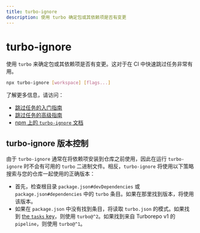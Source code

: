 ```yaml
---
title: turbo-ignore
description: 使用 turbo 确定包或其依赖项是否有变更
---
```


# turbo-ignore

使用 `turbo` 来确定包或其依赖项是否有变更。这对于在 CI 中快速跳过任务非常有用。

```bash title="Terminal"
npx turbo-ignore [workspace] [flags...]
```

了解更多信息，请访问：

- [跳过任务的入门指南](/crafting-your-repository/constructing-ci#skipping-tasks-and-other-unnecessary-work)
- [跳过任务的高级指南](/guides/skipping-tasks)
- [npm 上的 `turbo-ignore` 文档](https://www.npmjs.com/package/turbo-ignore)

## turbo-ignore 版本控制

由于 `turbo-ignore` 通常在将依赖项安装到仓库之前使用，因此在运行 `turbo-ignore` 时不会有可用的 `turbo` 二进制文件。相反，`turbo-ignore` 将使用以下策略搜索与您的仓库一起使用的正确版本：

- 首先，检查根目录 `package.json#devDependencies` 或 `package.json#dependencies` 中的 `turbo` 条目。如果在那里找到版本，将使用该版本。
- 如果在 `package.json` 中没有找到条目，将读取 `turbo.json` 的模式。如果找到 [the `tasks` key](/api-reference/configuration/configuring-turbo.json#tasks)，则使用 `turbo@^2`。如果找到来自 Turborepo v1 的 `pipeline`，则使用 `turbo@^1`。
